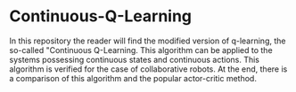 # Continuous-Q-Learning
In this repository the reader will find the modified version of q-learning, the so-called "Continuous Q-Learning. This algorithm can be applied to the systems possessing continuous states and continuous actions. This algorithm is verified for the case of collaborative robots. At the end, there is a comparison of this algorithm and the popular actor-critic method.
